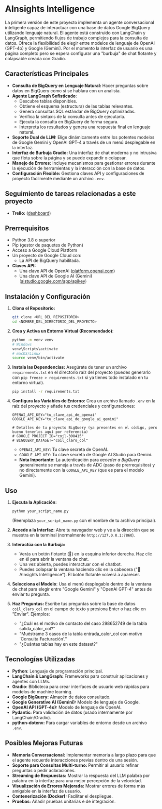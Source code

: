 # AInsights Intelligence 

La primera versión de este proyecto implementa un agente conversacional inteligente capaz de interactuar con una base de datos Google BigQuery utilizando lenguaje natural. El agente está construido con LangChain y LangGraph, permitiendo flujos de trabajo complejos para la consulta de datos. Ofrece la flexibilidad de elegir entre modelos de lenguaje de OpenAI (GPT-4o) y Google (Gemini). Por el momento la interfaz de usuario es una página completo pero se espera configurar una "burbuja" de chat flotante y colapsable creada con Gradio.

## Características Principales

*   **Consulta de BigQuery en Lenguaje Natural:** Hacer preguntas sobre datos en BigQuery como si se hablara con un analista.
*   **Agente LangGraph Sofisticado:**
    *   Descubre tablas disponibles.
    *   Obtiene el esquema (estructura) de las tablas relevantes.
    *   Genera consultas SQL estándar de BigQuery optimizadas.
    *   Verifica la sintaxis de la consulta antes de ejecutarla.
    *   Ejecuta la consulta en BigQuery de forma segura.
    *   Interpreta los resultados y genera una respuesta final en lenguaje natural.
*   **Soporte Dual de LLM:** Elige dinámicamente entre los potentes modelos de Google Gemini y OpenAI GPT-4 a través de un menú desplegable en la interfaz.
*   **Interfaz de Burbuja Gradio:** Una interfaz de chat moderna y no intrusiva que flota sobre la página y se puede expandir o colapsar.
*   **Manejo de Errores:** Incluye mecanismos para gestionar errores durante la ejecución de herramientas y la interacción con la base de datos.
*   **Configuración Flexible:** Gestiona claves API y configuraciones de proyecto fácilmente mediante un archivo `.env`.

## Seguimiento de tareas relacionadas a este proyecto
*   **Trello:** ([dashboard](https://trello.com/b/hwrenatP/task-managment))

## Prerrequisitos

*   Python 3.8 o superior
*   Pip (gestor de paquetes de Python)
*   Acceso a Google Cloud Platform
*   Un proyecto de Google Cloud con:
    *   La API de BigQuery habilitada.
*   **Claves API:**
    *   Una clave API de OpenAI ([platform.openai.com](https://platform.openai.com/))
    *   Una clave API de Google AI (Gemini) ([aistudio.google.com/app/apikey](https://aistudio.google.com/app/apikey))

## Instalación y Configuración

1.  **Clona el Repositorio:**
    ```bash
    git clone <URL_DEL_REPOSITORIO>
    cd <NOMBRE_DEL_DIRECTORIO_DEL_PROYECTO>
    ```

2.  **Crea y Activa un Entorno Virtual (Recomendado):**
    ```bash
    python -m venv venv
    # Windows
    venv\Scripts\activate
    # macOS/Linux
    source venv/bin/activate
    ```

3.  **Instala las Dependencias:**
    Asegúrate de tener un archivo `requirements.txt` en el directorio raíz del proyecto (puedes generarlo con `pip freeze > requirements.txt` si ya tienes todo instalado en tu entorno virtual).
    ```bash
    pip install -r requirements.txt
    ```

4.  **Configura las Variables de Entorno:**
    Crea un archivo llamado `.env` en la raíz del proyecto y añade tus credenciales y configuraciones:

    ```dotenv
    OPENAI_API_KEY="tu_clave_api_de_openai"
    GOOGLE_API_KEY="tu_clave_api_de_google_ai_gemini"

    # Detalles de tu proyecto BigQuery (ya presentes en el código, pero bueno tenerlos aquí por referencia)
    # GOOGLE_PROJECT_ID="coil-398415"
    # BIGQUERY_DATASET="coil_claro_col"
    ```
    *   `OPENAI_API_KEY`: Tu clave secreta de OpenAI.
    *   `GOOGLE_API_KEY`: Tu clave secreta de Google AI Studio para Gemini.
    *   **Nota Importante:** La autenticación para *acceder a BigQuery* generalmente se maneja a través de ADC (paso de prerrequisitos) y no directamente con la `GOOGLE_API_KEY` (que es para el modelo Gemini).

## Uso

1.  **Ejecuta la Aplicación:**
    ```bash
    python your_script_name.py
    ```
    (Reemplaza `your_script_name.py` con el nombre de tu archivo principal).

2.  **Accede a la Interfaz:**
    Abre tu navegador web y ve a la dirección que se muestra en la terminal (normalmente `http://127.0.0.1:7860`).

3.  **Interactúa con la Burbuja:**
    *   Verás un botón flotante (💬) en la esquina inferior derecha. Haz clic en él para abrir la ventana de chat.
    *   Una vez abierta, puedes interactuar con el chatbot.
    *   Puedes colapsar la ventana haciendo clic en la cabecera ("🔮 AInsights Intelligence"). El botón flotante volverá a aparecer.

4.  **Selecciona el Modelo:**
    Usa el menú desplegable dentro de la ventana de chat para elegir entre "Google Gemini" y "OpenAI GPT-4" antes de enviar tu pregunta.

5.  **Haz Preguntas:**
    Escribe tus preguntas sobre la base de datos `coil_claro_col` en el campo de texto y presiona Enter o haz clic en "Enviar". Ejemplos:
    *   "¿Cuál es el motivo de contacto del caso 298652749 de la tabla salida_calor_col?"
    *   "Muéstrame 3 casos de la tabla entrada_calor_col con motivo 'Consulta Facturación'."
    *   "¿Cuántas tablas hay en este dataset?"

## Tecnologías Utilizadas

*   **Python:** Lenguaje de programación principal.
*   **LangChain & LangGraph:** Frameworks para construir aplicaciones y agentes con LLMs.
*   **Gradio:** Biblioteca para crear interfaces de usuario web rápidas para modelos de machine learning.
*   **Google BigQuery:** Almacén de datos consultado.
*   **Google Generative AI (Gemini):** Modelo de lenguaje de Google.
*   **OpenAI API (GPT-4o):** Modelo de lenguaje de OpenAI.
*   **Pydantic:** Para validación de datos (usado internamente por LangChain/Gradio).
*   **python-dotenv:** Para cargar variables de entorno desde un archivo `.env`.

## Posibles Mejoras Futuras

*   **Memoria Conversacional:** Implementar memoria a largo plazo para que el agente recuerde interacciones previas dentro de una sesión.
*   **Soporte para Consultas Multi-turno:** Permitir al usuario refinar preguntas o pedir aclaraciones.
*   **Streaming de Respuestas:** Mostrar la respuesta del LLM palabra por palabra en la interfaz para una mejor percepción de la velocidad.
*   **Visualización de Errores Mejorada:** Mostrar errores de forma más amigable en la interfaz de usuario.
*   **Contenerización (Docker):** Facilitar el despliegue.
*   **Pruebas:** Añadir pruebas unitarias e de integración.
